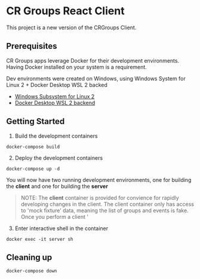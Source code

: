 # CR Groups React Client
This project is a new version of the CRGroups Client.

## Prerequisites
CR Groups apps leverage Docker for their development environments.  Having Docker installed on your system is a requirement.

Dev environments were created on Windows, using Windows System for Linux 2 + Docker Desktop WSL 2 backed
- [Windows Subsystem for Linux 2](https://docs.microsoft.com/en-us/windows/wsl/install-win10)
- [Docker Desktop WSL 2 backend](https://docs.docker.com/docker-for-windows/wsl/)

## Getting Started
1. Build the development containers

```
docker-compose build
```

2. Deploy the development containers

```
docker-compose up -d
```

You will now have two running development environments, one for building the **client** and one for building the **server**

> NOTE: The **client** container is provided for convience for rapidly developing changes in the client.   The client container only has access to 'mock fixture' data, meaning the list of groups and events is fake.  Once you perform a client '

3. Enter interactive shell in the container
```
docker exec -it server sh
```

## Cleaning up
```
docker-compose down
```
